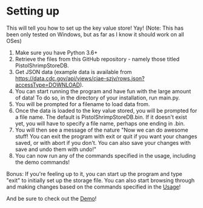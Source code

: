 # Setting up

This will tell you how to set up the key value store! Yay!
(Note: This has been only tested on Windows, but as far as I know it should work on all OSes)

1. Make sure you have Python 3.6+
2. Retrieve the files from this GitHub repository - namely those titled PistolShrimpStoreDB.
3. Get JSON data (example data is available from https://data.cdc.gov/api/views/cjae-szjv/rows.json?accessType=DOWNLOAD).
4. You can start running the program and have fun with the large amount of data! To do so, in the directory of your installation, run main.py.
5. You will be prompted for a filename to load data from.
6. Once the data is loaded to the key value stored, you will be prompted for a file name. The default is PistolShrimpStoreDB.bin. If it doesn't exist yet, you will have to specify a file name, perhaps one ending in .bin.
7. You will then see a message of the nature "Now we can do awesome stuff! You can exit the program with exit or quit if you want your changes saved, or with abort if you don't. You can also save your changes with save and undo them with undo!"
8. You can now run any of the commands specified in the usage, including the demo commands!

Bonus: If you're feeling up to it, you can start up the program and type "exit" to initially set up the storage file. You can also start browsing through and making changes based on the commands specified in the [Usage](https://github.com/Bookworm100/PistolShrimpDB/blob/master/Usage.md)!

And be sure to check out the [Demo](https://github.com/Bookworm100/PistolShrimpDB/blob/master/Demo.md)!